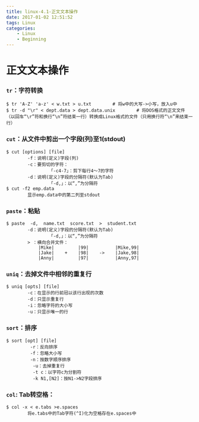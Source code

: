 ```yaml
---
title: linux-4.1-正文文本操作
date: 2017-01-02 12:51:52
tags: Linux
categories:
	- Linux
	- Beginning
---
```


# 正文文本操作

### `tr`：字符转换

```
$ tr 'A-Z' 'a-z' < w.txt > u.txt        # 将w中的大写->小写，放入u中
$ tr -d "\r" < dept.data > dept.data.unix        # 将DOS格式的正文文件（以回车“\r”符和换行“\n”符结束一行）转换成Linux格式的文件（只用换行符“\n”来结束一行）
```

### `cut`：从文件中剪出一个字段(列)至1(stdout)

```
$ cut [options] [file]
        -f：说明(定义)字段(列)
        -c：要剪切的字符：
                「-c4-7」：剪下每行4～7的字符
        -d：说明(定义)字段的分隔符(默认为Tab)
                「-d,」：以“,”为分隔符
$ cut -f2 emp.data
        显示emp.data中的第二列至stdout
```

### `paste`：粘贴

```
$ paste  -d,  name.txt  score.txt  >  student.txt
        -d：说明(定义)字段的分隔符(默认为Tab)
                「-d,」：以“,”为分隔符
        > ：横向合并文件：
            |Mike|         |99|          |Mike,99|
            |Jake|    +    |98|    ->    |Jake,98|
            |Anny|         |97|          |Anny,97|

```

### `uniq`：去掉文件中相邻的重复行

```
$ uniq [opts] [file]
        -c：在显示的行前冠以该行出现的次数
        -d：只显示重复行
        -i：忽略字符的大小写
        -u：只显示唯一的行
```

### `sort`：排序

```
$ sort [opt] [file]
         -r：反向排序
         -f：忽略大小写
         -n：按数字顺序排序
          -u：去掉重复行
          -t c：以字符c为分割符
          -k N1,[N2]：按N1->N2字段排序
```

### `col`: Tab转空格：

```
$ col -x < e.tabs >e.spaces
        将e.tabs中的Tab字符(^I)化为空格存在e.spaces中
```
